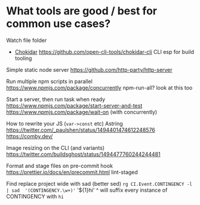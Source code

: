 # What tools are good / best for common use cases?

Watch file folder 
- [Chokidar](https://github.com/paulmillr/chokidar) https://github.com/open-cli-tools/chokidar-cli CLI esp for build tooling

Simple static node server
https://github.com/http-party/http-server

Run multiple npm scripts in parallel
https://www.npmjs.com/package/concurrently
npm-run-all? look at this too

Start a server, then run task when ready
https://www.npmjs.com/package/start-server-and-test
https://www.npmjs.com/package/wait-on (with concurrently)

How to rewrite your JS (`var->const` etc)
Astring
https://twitter.com/_paulshen/status/1494401474612248576
https://comby.dev/


Image resizing on the CLI (and variants)
https://twitter.com/buildsghost/status/1494477760244244481

Format and stage files on pre-commit hook
https://prettier.io/docs/en/precommit.html
lint-staged



Find replace project wide with sad (better sed)
`rg CI.Event.CONTINGENCY -l | sad  '(CONTINGENCY.\w+)'` '${1}hi' 
^ will suffix every instance of CONTINGENCY with `hi`
